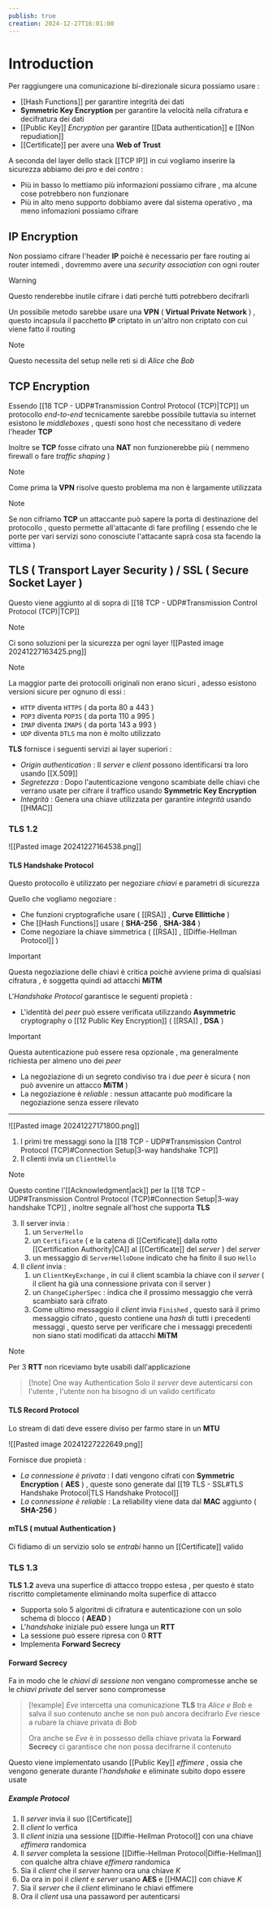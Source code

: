 ```yaml
---
publish: true
creation: 2024-12-27T16:01:00
---
```

# Introduction

Per raggiungere una comunicazione bi-direzionale sicura possiamo usare : 
+ [[Hash Functions]] per garantire integrità dei dati
+ **Symmetric Key Encryption** per garantire la velocità nella cifratura e decifratura dei dati
+ [[Public Key]] *Encryption* per garantire [[Data authentication]] e [[Non repudiation]]
+ [[Certificate]] per avere una **Web of Trust**

A seconda del layer dello stack [[TCP IP]] in cui vogliamo inserire la sicurezza abbiamo dei *pro* e dei *contro* : 
+ Più in basso lo mettiamo più informazioni possiamo cifrare , ma alcune cose potrebbero non funzionare 
+ Più in alto meno supporto dobbiamo avere dal sistema operativo , ma meno infomazioni possiamo cifrare 
## IP Encryption

Non possiamo cifrare l'header **IP** poichè è necessario per fare routing ai router intemedi , dovremmo avere una *security association* con ogni router 

>[!warning] 
>Questo renderebbe inutile cifrare i dati perchè tutti potrebbero decifrarli 

Un possibile metodo sarebbe usare una **VPN** ( **Virtual Private Network** ) , questo incapsula il pacchetto **IP** criptato in un'altro non criptato con cui viene fatto il routing

>[!note] 
>Questo necessita del setup nelle reti si di *Alice* che *Bob*

## TCP Encryption

Essendo [[18 TCP - UDP#Transmission Control Protocol (TCP)|TCP]] un protocollo *end-to-end* tecnicamente sarebbe possibile tuttavia su internet esistono le *middleboxes* , questi sono host che necessitano di vedere l'header **TCP**

Inoltre se **TCP** fosse cifrato una **NAT** non funzionerebbe più ( nemmeno firewall o fare *traffic shaping* ) 

>[!note] 
>Come prima la **VPN** risolve questo problema ma non è largamente utilizzata

>[!note] 
>Se non cifriamo **TCP** un attaccante può sapere la porta di destinazione del protocollo , questo permette all'attacante di fare profiling ( essendo che le porte per vari servizi sono conosciute l'attacante saprà cosa sta facendo la vittima )

## TLS ( Transport Layer Security ) / SSL ( Secure Socket Layer )

Questo viene aggiunto al di sopra di [[18 TCP - UDP#Transmission Control Protocol (TCP)|TCP]] 

>[!note] 
>Ci sono soluzioni per la sicurezza per ogni layer
>![[Pasted image 20241227163425.png]]

>[!note] 
>La maggior parte dei protocolli originali non erano sicuri , adesso esistono versioni sicure per ognuno di essi : 
>+ `HTTP` diventa `HTTPS` ( da porta $80$ a $443$ )
>+ `POP3` diventa `POP3S` ( da porta $110$ a $995$ )
>+ `IMAP` diventa `IMAPS` ( da porta $143$ a $993$ )
>+ `UDP` diventa `DTLS` ma non è molto utilizzato

**TLS** fornisce i seguenti servizi ai layer superiori : 
+ *Origin authentication* : Il *server* e *client* possono identificarsi tra loro usando [[X.509]] 
+ *Segretezza* : Dopo l'autenticazione vengono scambiate delle chiavi che verrano usate per cifrare il traffico usando **Symmetric Key Encryption**
+ *Integrità* : Genera una chiave utilizzata per garantire *integrità* usando [[HMAC]] 
### TLS 1.2

![[Pasted image 20241227164538.png]]
#### TLS Handshake Protocol

Questo protocollo è utilizzato per negoziare *chiavi* e parametri di sicurezza 

Quello che vogliamo negoziare : 
+ Che funzioni cryptografiche usare ( [[RSA]] , **Curve Ellittiche** )
+ Che [[Hash Functions]] usare ( **SHA-256** , **SHA-384** )
+ Come negoziare la chiave simmetrica ( [[RSA]] , [[Diffie-Hellman Protocol]] )

>[!important] 
>Questa negoziazione delle chiavi è critica poichè avviene prima di qualsiasi cifratura , è soggetta quindi ad attacchi **MiTM** 

L'*Handshake Protocol* garantisce le seguenti propietà : 
+ L'identità del *peer* può essere verificata utilizzando **Asymmetric** cryptography o [[12 Public Key Encryption]] ( [[RSA]] , **DSA** ) 
>[!important] 
>Questa autenticazione può essere resa opzionale , ma generalmente richiesta per almeno uno dei *peer*
+ La negoziazione di un segreto condiviso tra i due *peer* è sicura ( non può avvenire un attacco **MiTM** )
+ La negoziazione è *reliable* : nessun attacante può modificare la negoziazione senza essere rilevato
---

![[Pasted image 20241227171800.png]]


1. I primi tre messaggi sono la [[18 TCP - UDP#Transmission Control Protocol (TCP)#Connection Setup|3-way handshake TCP]] 
2. Il clienti invia un `ClientHello` 
>[!note] 
>Questo contine l'[[Acknowledgment|ack]] per la [[18 TCP - UDP#Transmission Control Protocol (TCP)#Connection Setup|3-way handshake TCP]] , inoltre segnale all'host che supporta **TLS**
3. Il server invia : 
	1. un `ServerHello` 
	2. un `Certificate` ( e la catena di [[Certificate]] dalla rotto [[Certification Authority|CA]] al [[Certificate]] del *server* ) del *server*
	3. un messaggio di `ServerHelloDone` indicato che ha finito il suo `Hello`
4. Il *client* invia :
	1. un `ClientKeyExchange` , in cui il client scambia la chiave con il *server* ( il client ha già una connessione privata con il server ) 
	2. un `ChangeCipherSpec` : indica che il prossimo messaggio che verrà scambiato sarà cifrato
	3. Come ultimo messaggio il *client* invia `Finished` , questo sarà il primo messaggio cifrato , questo contiene una *hash* di tutti i precedenti messaggi , questo serve per verificare che i messaggi precedenti non siano stati modificati da attacchi **MiTM**

>[!note] 
>Per 3 **RTT** non riceviamo byte usabili dall'applicazione 

>[!note] One way Authentication 
>Solo il *server* deve autenticarsi con l'utente , l'utente non ha bisogno di un valido certificato 
#### TLS Record Protocol

Lo stream di dati deve essere diviso per farmo stare in un **MTU** 

![[Pasted image 20241227222649.png]]

Fornisce due propietà : 
+ *La connessione è privata* : I dati vengono cifrati con **Symmetric Encryption** ( **AES** ) , queste sono generate dal [[19 TLS - SSL#TLS Handshake Protocol|TLS Handshake Protocol]] 
+ *La connessione è reliable* : La reliability viene data dal **MAC** aggiunto ( **SHA-256** )
#### mTLS ( mutual Authentication )

Ci fidiamo di un servizio solo se *entrabi* hanno un [[Certificate]] valido 
### TLS 1.3

**TLS 1.2** aveva una superfice di attacco troppo estesa , per questo è stato riscritto completamente eliminando molta superfice di attacco 

+ Supporta solo $5$ algoritmi di cifratura e autenticazione con un solo schema di blocco ( **AEAD** )
+ L'*handshake* iniziale può essere lunga un **RTT** 
+ La sessione può essere ripresa con $0$ **RTT**
+ Implementa **Forward Secrecy**
#### Forward Secrecy 

Fa in modo che le *chiavi di sessione* non vengano compromesse anche se le *chiavi private* del server sono compromesse 

>[!example] 
>*Eve* intercetta una comunicazione **TLS** tra *Alice e Bob* e salva il suo contenuto anche se non può ancora decifrarlo 
>*Eve* riesce a rubare la chiave privata di *Bob*
>
>Ora anche se *Eve* è in possesso della chiave privata la **Forward Secrecy** ci garantisce che non possa decifrarne il contenuto 

Questo viene implementato usando [[Public Key]] *effimere* , ossia che vengono generate durante l'*handshake* e eliminate subito dopo essere usate 
##### Example Protocol
1. Il *server* invia il suo [[Certificate]] 
2. Il *client* lo verfica
3. Il *client* inizia una sessione [[Diffie-Hellman Protocol]] con una chiave *effimera* randomica
4. Il *server* completa la sessione [[Diffie-Hellman Protocol|Diffie-Hellman]] con qualche altra chiave *effimera* randomica
5. Sia il *client* che il *server* hanno ora una chiave $K$ 
6. Da ora in poi il *client* e *server* usano **AES** e [[HMAC]] con chiave $K$ 
7. Sia il *server* che il *client* eliminano le chiavi effimere
8. Ora il *client* usa una passaword per autenticarsi 
